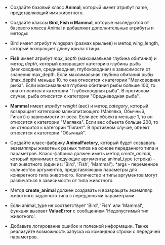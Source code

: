 * Создайте базовый класс **Animal**, который имеет атрибут name, представляющий имя животного.


* Создайте классы **Bird, Fish и Mammal**, которые наследуются от базового класса Animal и добавляют дополнительные атрибуты и методы:


* Bird имеет атрибут wingspan (размах крыльев) и метод wing_length, который возвращает длину крыла птицы.


* **Fish** имеет атрибут _max_depth_ (максимальная глубина обитания) и метод _depth_, который возвращает категорию глубины рыбы (мелководная, средневодная, глубоководная) в зависимости от значения max_depth.
Если максимальная глубина обитания рыбы (max_depth) меньше 10, то она относится к категории "Мелководная рыба".
Если максимальная глубина обитания рыбы больше 100, то она относится к категории "Глубоководная рыба".
В противном случае, рыба относится к категории "Средневодная рыба".


* **Mammal** имеет атрибут _weight_ (вес) и метод _category_, который возвращает категорию млекопитающего (Малявка, Обычный, Гигант) в зависимости от веса. Если вес объекта меньше 1, то он относится к категории "Малявка".
Если вес объекта больше 200, то он относится к категории "Гигант".
В противном случае, объект относится к категории "Обычный".


* Создайте класс-фабрику **AnimalFactory**, который будет создавать экземпляры животных разных типов на основе переданного типа и параметров. Класс-фабрика должен иметь метод _create_animal_, который принимает следующие аргументы:
animal_type (строка) - тип животного (один из: 'Bird', 'Fish', 'Mammal').
*args - переменное количество аргументов, представляющих параметры для конкретного типа животного. Количество и типы аргументов могут различаться в зависимости от типа животного.


* Метод **create_animal** должен создавать и возвращать экземпляр животного заданного типа с переданными параметрами.


* Если animal_type не соответствует 'Bird', 'Fish' или 'Mammal', функция вызовет **ValueError** с сообщением 'Недопустимый тип животного'.


* Добавьте  логирование ошибок и полезной информации. Также реализуйте возможность запуска из командной строки с передачей параметров.